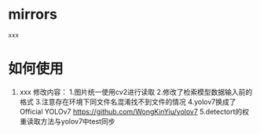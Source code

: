 # mirrors

```
xxx
```

# 如何使用

1. xxx
修改内容：
1.图片统一使用cv2进行读取
2.修改了检索模型数据输入前的格式
3.注意存在环境下同文件名混淆找不到文件的情况
4.yolov7换成了 Official YOLOv7 https://github.com/WongKinYiu/yolov7
5.detectort的权重读取方法与yolov7中test同步
